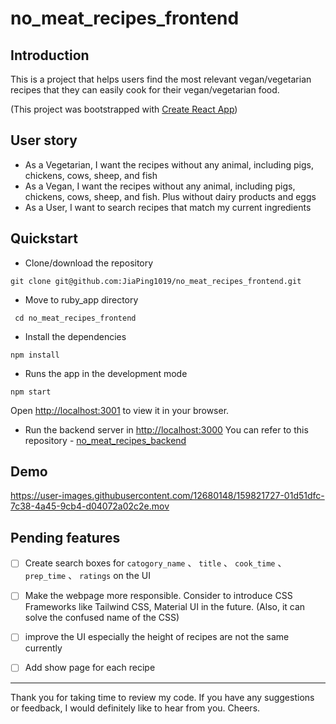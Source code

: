 # no_meat_recipes_frontend

## Introduction

This is a project that helps users find the most relevant vegan/vegetarian recipes that they can easily cook for their vegan/vegetarian food.

(This project was bootstrapped with [Create React App](https://github.com/facebook/create-react-app))

## User story

- As a Vegetarian, I want the recipes without any animal, including pigs, chickens, cows, sheep, and fish
- As a Vegan, I want the recipes without any animal, including pigs, chickens, cows, sheep, and fish. Plus without dairy products and eggs 
- As a User, I want to search recipes that match my current ingredients

## Quickstart

- Clone/download the repository
```
git clone git@github.com:JiaPing1019/no_meat_recipes_frontend.git 
```

- Move to ruby_app directory
```
 cd no_meat_recipes_frontend
```

- Install the dependencies
```
npm install
```

- Runs the app in the development mode
```
npm start
```
Open [http://localhost:3001](http://localhost:3001) to view it in your browser.

- Run the backend server in [http://localhost:3000](http://localhost:3000) 
You can refer to this repository - [no_meat_recipes_backend](https://github.com/JiaPing1019/no_meat_recipes_backend) 

## Demo


https://user-images.githubusercontent.com/12680148/159821727-01d51dfc-7c38-4a45-9cb4-d04072a02c2e.mov



## Pending features

- [ ] Create search boxes for `catogory_name` 、 `title` 、 `cook_time` 、 `prep_time`  、 `ratings` on the UI

- [ ] Make the webpage more responsible. Consider to introduce CSS Frameworks like Tailwind CSS, Material UI in the future. (Also, it can solve the confused name of the CSS)

- [ ] improve the UI especially the height of recipes are not the same currently 

- [ ] Add show page for each recipe


-----------
Thank you for taking time to review my code. If you have any suggestions or feedback, I would definitely like to hear from you. Cheers. 
